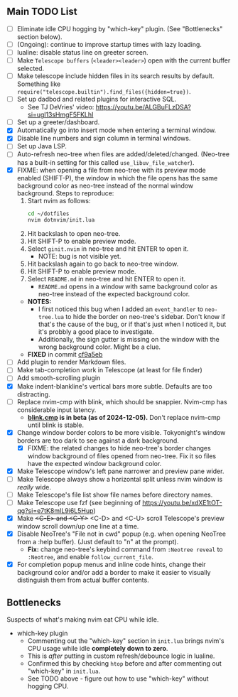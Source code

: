 ## Main TODO List

- [ ] Eliminate idle CPU hogging by "which-key" plugin.  (See "Bottlenecks"
  section below).
- [ ] (Ongoing): continue to improve startup times with lazy loading.
- [ ] lualine: disable status line on greeter screen.
- [ ] Make `Telescope buffers` (`<leader><leader>`) open with the current
  buffer selected.
- [ ] Make telescope include hidden files in its search results by default.
  Something like `require("telescope.builtin").find_files({hidden=true})`.
- [ ] Set up dadbod and related plugins for interactive SQL.
  - See TJ DeVries' video: https://youtu.be/ALGBuFLzDSA?si=ugl13sHmgF5FKLhI
- [ ] Set up a greeter/dashboard.
- [x] Automatically go into insert mode when entering a terminal window.
- [x] Disable line numbers and sign column in terminal windows.
- [ ] Set up Java LSP.
- [ ] Auto-refresh neo-tree when files are added/deleted/changed. (Neo-tree
  has a built-in setting for this called `use_libuv_file_watcher`).
- [x] FIXME: when opening a file from neo-tree with its preview mode
  enabled (SHIFT-P), the window in which the file opens has the same
  background color as neo-tree instead of the normal window background.
  Steps to reproduce:
  1.  Start nvim as follows:
      ```bash
      cd ~/dotfiles
      nvim dotnvim/init.lua
      ```
  2.  Hit backslash to open neo-tree.
  3.  Hit SHIFT-P to enable preview mode.
  4.  Select `ginit.nvim` in neo-tree and hit ENTER to open it.
      - NOTE: bug is not visible yet.
  5.  Hit backslash again to go back to neo-tree window.
  6.  Hit SHIFT-P to enable preview mode.
  7.  Select `README.md` in neo-tree and hit ENTER to open it.
      - `README.md` opens in a window with same background color as
        neo-tree instead of the expected background color.
  - **NOTES:**
    - I first noticed this bug when I added an `event_handler` to
      `neo-tree.lua` to hide the border on neo-tree's sidebar.  Don't know
      if that's the cause of the bug, or if that's just when I noticed it,
      but it's probbly a good place to investigate.
    - Additionally, the sign gutter is missing on the window with the wrong
      background color.  Might be a clue.
  - **FIXED** in commit
    [cf9a5eb](https://github.com/nvim-neo-tree/neo-tree.nvim/commit/cf9a5eb0c49b57385af7abf8463eb75013759eee)
- [ ] Add plugin to render Markdown files.
- [ ] Make tab-completion work in Telescope (at least for file finder)
- [ ] Add smooth-scrolling plugin
- [x] Make indent-blankline's vertical bars more subtle.  Defaults are too
  distracting.
- [ ] Replace nvim-cmp with blink, which should be snappier.  Nvim-cmp has
  considerable input latency.
  - **[blink.cmp](https://github.com/Saghen/blink.cmp) is in beta (as of
    2024-12-05).**  Don't replace nvim-cmp until blink is stable.
- [x] Change window border colors to be more visible.  Tokyonight's window
  borders are too dark to see against a dark background.
  - [x] FIXME: the related changes to hide neo-tree's border changes window
    background of files opened from neo-tree.  Fix it so files have the
    expected window background color.
- [x] Make Telescope window's left pane narrower and preview pane wider.
- [ ] Make Telescope always show a horizontal split unless nvim window is
  _really_ wide.
- [ ] Make Telescope's file list show file names before directory names.
- [ ] Make Telescope use fzf (see beginning of
  https://youtu.be/xdXE1tOT-qg?si=e7tK8mIL9i6L5Hup)
- [x] Make ~~\<C-E\> and \<C-Y\>~~ \<C-D\> and \<C-U\> scroll Telescope's
  preview window scroll down/up one line at a time.
- [x] Disable NeoTree's "File not in cwd" popup (e.g. when opening NeoTree
  from a :help buffer).  (Just default to "n" at the prompt).
  - **Fix:** change neo-tree's keybind command from `:Neotree reveal` to
    `:Neotree`, and enable `follow_current_file`.
- [x] For completion popup menus and inline code hints, change their
  background color and/or add a border to make it easier to visually
  distinguish them from actual buffer contents.

## Bottlenecks

Suspects of what's making nvim eat CPU while idle.

* which-key plugin
  - Commenting out the "which-key" section in `init.lua` brings nvim's CPU
    usage while idle **completely down to zero**.
  - This is _after_ putting in custom refresh/debounce logic in lualine.
  - Confirmed this by checking `htop` before and after commenting out
    "which-key" in `init.lua`.
  - See TODO above - figure out how to use "which-key" without hogging CPU.
